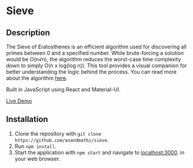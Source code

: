 # Sieve
## Description
The Sieve of Eratosthenes is an efficient algorithm used for discovering all primes between 0 and a specified number. While brute-forcing a solution would be O(n√n), the algorithm reduces the worst-case time complexity down to simply O(n x log(log n)). This tool provides a visual companion for better understanding the logic behind the process. You can read more about the algorithm [here](https://en.wikipedia.org/wiki/Sieve_of_Eratosthenes).

Built in JavaScript using React and Material-UI.

[Live Demo](https://sieve-algo.netlify.com/)

## Installation
1. Clone the repository with `git clone https://github.com/anandmathi/sieve`.
2. Run `npm install`.
3. Start the application with `npm start` and navigate to [localhost:3000](https:///localhost:3000). in your web browser.
